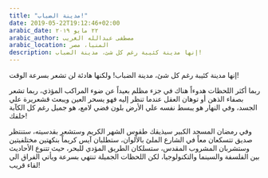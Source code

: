 ```yaml
---
title: "مدينة الضباب!"
date: 2019-05-22T19:12:46+02:00
arabic_date: ٢٢ مايو ٢٠١٩
arabic_author: مصطفى عبدالله الغريب
arabic_location: المنيا، مصر
description: إنها مدينة كئيبة رغم كل شئ، مدينة الضباب!
---
```


إنها مدينة كئيبة رغم كل شئ، مدينة الضباب! ولكنها هادئة لن تشعر بسرعة الوقت!

ربما أكثر اللحظات هدوءاً هناك في جزء مظلم بعيداً عن ضوء المراكب المؤذي، ربما تشعر بصفاء الذهن أو توهان العقل عندما تنظر إليه فهو يسحر العين ويبعث قشعريرة علي الجسد، وفي النهار هو يبسط نفسه علي الأرض بلون فضي لامع، هو جميل رغم كل الكآبة خلفك!

وفي رمضان المسجد الكبير سيذيقك طقوس الشهر الكريم وستشعر بقدسيته، ستنتظر صديق تتسكعان معاً في الشارع الملئ بالألوان، ستطلبان آيس كريماً بنكهتين مختلفيتين وستشربان المشروب المقدس، ستسلكان الطريق المؤدي للبحر، حيث تتنوع الأحاديث بين الفلسفة والسينما والتكنولوجيا، لكن اللحظات الجميلة تنتهي بسرعة ويأتي الفراق الي لقاء قريب!

